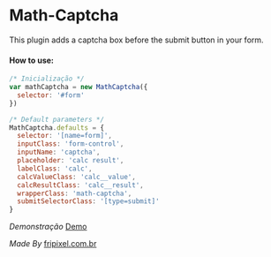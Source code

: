 # Math-Captcha

This plugin adds a captcha box before the submit button in your form.

#### How to use:

```javascript
/* Inicialização */
var mathCaptcha = new MathCaptcha({
  selector: '#form'
})

/* Default parameters */
MathCaptcha.defaults = {
  selector: '[name=form]',
  inputClass: 'form-control',
  inputName: 'captcha',
  placeholder: 'calc result',
  labelClass: 'calc',
  calcValueClass: 'calc__value',
  calcResultClass: 'calc__result',
  wrapperClass: 'math-captcha',
  submitSelectorClass: '[type=submit]'
}
```

_Demonstração_ [Demo](https://codepen.io/venturion/pen/qeqZxR)

_Made By_ [fripixel.com.br](https://fripixel.com.br)


